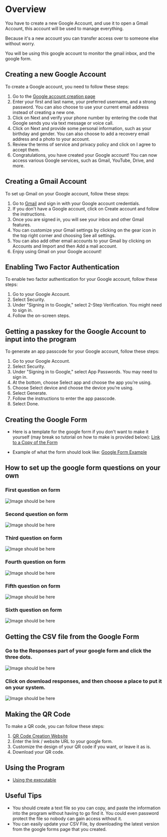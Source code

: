 # Overview
You have to create a new Google Account, and use it to open a Gmail Account, this account will be used to manage everything.

Because it's a new account you can transfer access over to someone else without worry.

You will be using this google account to monitor the gmail inbox, and the google form.

## Creating a new Google Account
To create a Google account, you need to follow these steps:

1. Go to the [Google account creation page](https://accounts.google.com/signup)
2. Enter your first and last name, your preferred username, and a strong password. You can also choose to use your current email address instead of creating a new one.
3. Click on Next and verify your phone number by entering the code that Google sends you via text message or voice call.
4. Click on Next and provide some personal information, such as your birthday and gender. You can also choose to add a recovery email address and a photo to your account.
5. Review the terms of service and privacy policy and click on I agree to accept them.
6. Congratulations, you have created your Google account! You can now access various Google services, such as Gmail, YouTube, Drive, and more.
## Creating a Gmail Account
To set up Gmail on your Google account, follow these steps:

1. Go to [Gmail](https://mail.google.com) and sign in with your Google account credentials.
2. If you don't have a Google account, click on Create account and follow the instructions.
3. Once you are signed in, you will see your inbox and other Gmail features.
4. You can customize your Gmail settings by clicking on the gear icon in the top right corner and choosing See all settings.
5. You can also add other email accounts to your Gmail by clicking on Accounts and Import and then Add a mail account.
6. Enjoy using Gmail on your Google account!
## Enabling Two Factor Authentication
To enable two factor authentication for your Google account, follow these steps:

1. Go to your Google Account.
2. Select Security.
3. Under "Signing in to Google," select 2-Step Verification. You might need to sign in.
4. Follow the on-screen steps.
## Getting a passkey for the Google Account to input into the program
To generate an app passcode for your Google account, follow these steps:

1. Go to your Google Account.
2. Select Security.
3. Under "Signing in to Google," select App Passwords. You may need to sign in.
4. At the bottom, choose Select app and choose the app you’re using.
5. Choose Select device and choose the device you’re using.
6. Select Generate.
7. Follow the instructions to enter the app passcode.
8. Select Done.
## Creating the Google Form
* Here is a template for the google form if you don't want to make it yourself (may break so tutorial on how to make is provided below): [Link to a Copy of the Form](https://docs.google.com/forms/u/0/d/1oWTTLdqrDoWX8sIywNU9nzkXgOAAiPtrRqR6J68kRaw/copy)
 

* Example of what the form should look like:
   [Google Form Example](https://docs.google.com/forms/u/0/d/1sgh6TgXYl5S0LR8_JTM7DjhhXYwfDIwVLTmbQO43w_Y/)


## How to set up the google form questions on your own


### First question on form
![Image should be here](first.png)


### Second question on form
![Image should be here](second.png)


### Third question on form
![Image should be here](third.png)


### Fourth question on form
![Image should be here](fourth.png)


### Fifth question on form
![Image should be here](fifth.png)


### Sixth question on form
![Image should be here](sixth.png)

## Getting the CSV file from the Google Form
### Go to the Responses part of your google form and click the three dots.
![Image should be here](download01.png)

### Click on download responses, and then choose a place to put it on your system.
![Image should be here](download02.png)

## Making the QR Code
To make a QR code, you can follow these steps:

1. [QR Code Creation Website](https://www.qrcode-tiger.com/?type=googleForm)
2. Enter the link / website URL to your google form.
3. Customize the design of your QR code if you want, or leave it as is.
4. Download your QR code.
## Using the Program
- [Using the executable](https://youtu.be/N7Otm2caGtg)
## Useful Tips

- You should create a text file so you can copy, and paste the information into the program without having to go find it. You could even password protect the file so nobody can gain access without it.
- You can easily update your CSV File, by downloading the latest version from the google forms page that you created. 